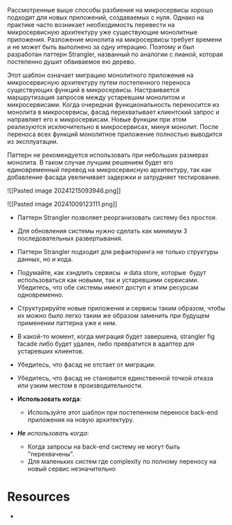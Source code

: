 Рассмотренные выше способы разбиения на микросервисы хорошо подходят для новых приложений, создаваемых с нуля. Однако на практике часто возникает необходимость перевести на микросервисную архитектуру уже существующие монолитные приложения. Разложение монолита на микросервисы требует времени и не может быть выполнено за одну итерацию. Поэтому и был разработан паттерн Strangler, названный по аналогии с лианой, которая постепенно душит обвиваемое ею дерево.

Этот шаблон означает миграцию монолитного приложения на микросервисную архитектуру путем постепенного переноса существующих функций в микросервисы. Настраивается маршрутизация запросов между устаревшим монолитом и микросервисами. Когда очередная функциональность переносится из монолита в микросервисы, фасад перехватывает клиентский запрос и направляет его к микросервисам. Новые функции при этом реализуются исключительно в микросервисах, минуя монолит. После переноса всех функций монолитное приложение полностью выводится из эксплуатации.

Паттерн не рекомендуется использовать при небольших размерах монолита. В таком случае лучшим решением будет его единовременный перевод на микросервисную архитектуру, так как добавление фасада увеличивает задержки и затрудняет тестирование.

![[Pasted image 20241215093946.png]]

![[Pasted image 20241009123111.png]]

- Паттерн Strangler позволяет реорганизовать систему без простоя.
- Для обновления системы нужно сделать как минимум 3 последовательных развертывания.
- Паттерн Strangler подходит для рефакторинга не только структуры данных, но и кода.
- Подумайте, как хэндлить сервисы  и data store, которые  будут использоваться как новыми, так и устаревшими сервисами. Убедитесь, что обе системы имеют доступ к этим ресурсам одновременно.
- Структурируйте новые приложения и сервисы таким образом, чтобы их можно было легко таким же образом заменить при будущем применении паттерна уже к ним.
- В какой-то момент, когда миграция будет завершена, strangler fig facade либо будет удален, либо превратится в адаптер для устаревших клиентов.
- Убедитесь, что фасад не отстает от миграции.
- Убедитесь, что фасад не становится единственной точкой отказа или узким местом в производительности.

- **Использовать когда**:
	- Используйте этот шаблон при постепенном переносе back-end приложения на новую архитектуру.
- ***Не** использовать когда*:
	- Когда запросы на back-end систему не могут быть "перехвачены".
	- Для маленьких систем где complexity по полному переносу на новый сервис незначительно

# Resources

- 
